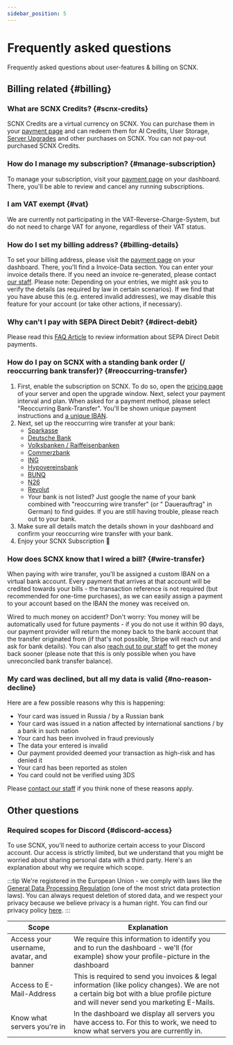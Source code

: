 ```yaml
---
sidebar_position: 5
---
```


# Frequently asked questions

Frequently asked questions about user-features & billing on SCNX.

## Billing related {#billing}

### What are SCNX Credits? {#scnx-credits}

SCNX Credits are a virtual currency on SCNX. You can purchase them in
your [payment page](https://scnx.app/user/payments) and can redeem them for AI Credits, User
Storage, [Server Upgrades](./../guilds/plans#upgrade) and other purchases on SCNX. You can not pay-out purchased SCNX
Credits.

### How do I manage my subscription? {#manage-subscription}

To manage your subscription, visit your [payment page](https://scnx.app/user/payments) on your dashboard. There, you'll
be able to review and cancel any running subscriptions.

### I am VAT exempt {#vat}

We are currently not participating in the VAT-Reverse-Charge-System, but do not need to charge VAT for anyone,
regardless of their VAT status.

### How do I set my billing address? {#billing-details}

To set your billing address, please visit the [payment page](https://scnx.app/user/payments) on your dashboard. There,
you'll find a Invoice-Data section. You can enter your invoice details there. If you need an invoice re-generated,
please contact [our staff](https://scnx.app/help).
Please note: Depending on your entries, we might ask you to verify the details (as required by law in certain
scenarios). If we find that you have abuse this (e.g. entered invalid addresses), we may disable this feature for your
account (or take other actions, if necessary).

### Why can't I pay with SEPA Direct Debit? {#direct-debit}

Please read this [FAQ Article](https://faq.scnx.app/sepa-lastschrift/) to review information about SEPA Direct Debit
payments.

### How do I pay on SCNX with a standing bank order (/ reoccurring bank transfer)? {#reoccurring-transfer}

1. First, enable the subscription on SCNX. To do so, open
   the [pricing page](https://scnx.app/glink?page=pricing?showUpgradeModal=true) of your server and open the upgrade
   window. Next, select your payment interval and plan. When asked for a payment method, please select "Reoccurring
   Bank-Transfer". You'll be shown unique payment instructions and [a unique IBAN](#wire-transfer).
2. Next, set up the reoccurring wire transfer at your bank:
   * [Sparkasse](https://www.sparkasse.de/pk/ratgeber/finanzglossar/dauerauftrag.html)
   * [Deutsche Bank](https://www.deutsche-bank.de/pk/shared/trxm/help-de/konten/konten-dauerauftraege.html)
   * [Volksbanken / Raiffeisenbanken](https://www.vr.de/privatkunden/unsere-produkte/was-ist-ein-girokonto/online-banking/dauerauftrag-einrichten-oder-aendern.html)
   * [Commerzbank](https://service.commerzbank.de/wie-richte-ich-einen-dauerauftrag-ein)
   * [ING](https://www.ing.de/hilfe/banking/)
   * [Hypovereinsbank](https://www.hypovereinsbank.de/hvb/kontaktwege/dauerauftrag)
   * [BUNQ](https://together.bunq.com/d/84-schedule-a-payment)
   * [N26](https://support.n26.com/de-de/zahlungen-ueberweisungen-und-abhebungen/lastschriften-und-dauerauftrage/wie-erstelle-und-verwalte-ich-dauerauftrage)
   * [Revolut](https://help.revolut.com/de-LU/help/receiving-payments/sending-money-to-an-external-bank-account/how-to-schedule-recurring-payments/business/)
   * Your bank is not listed? Just google the name of your bank combined with "reoccurring wire transfer" (or "
     Dauerauftrag" in German) to find guides. If you are still having trouble, please reach out to your bank.
3. Make sure all details match the details shown in your dashboard and confirm your reoccurring wire transfer with your
   bank.
4. Enjoy your SCNX Subscription 🚀

### How does SCNX know that I wired a bill? {#wire-transfer}

When paying with wire transfer, you'll be assigned a custom IBAN on a virtual bank account. Every payment that arrives
at that account will be credited towards your bills - the transaction reference is not required (but recommended for
one-time purchases), as we can easily assign a payment to your account based on the IBAN the money was received on.

Wired to much money on accident? Don't worry: You money will be automatically used for future payments - if you do not
use it within 90 days, our payment provider will return the money back to the bank account that the transfer originated
from (if that's not possible, Stripe will reach out and ask for bank details). You can
also [reach out to our staff](https://scnx.app/help) to get the money back sooner (please note that this is only
possible when you have unreconciled bank transfer balance).

### My card was declined, but all my data is valid {#no-reason-decline}

Here are a few possible reasons why this is happening:

* Your card was issued in Russia / by a Russian bank
* Your card was issued in a nation affected by international sanctions / by a bank in such nation
* Your card has been involved in fraud previously
* The data your entered is invalid
* Our payment provided deemed your transaction as high-risk and has denied it
* Your card has been reported as stolen
* You card could not be verified using 3DS

Please [contact our staff](https://scnx.app/help) if you think none of these reasons apply.

## Other questions

### Required scopes for Discord {#discord-access}

To use SCNX, you'll need to authorize certain access to your Discord account. Our access is strictly limited, but we
understand that you might be worried about sharing personal data with a third party. Here's an explanation about why we
require which scope.

:::tip
We're registered in the European Union - we comply with laws like
the [General Data Processing Regulation](https://gdpr-info.eu/) (one of the most strict data protection laws). You can
always request deletion of stored data, and we respect your privacy because we believe privacy is a human right. You can
find our privacy policy [here](https://scootkit.net/privacy).
:::

| Scope                                    | Explanation                                                                                                                                                                          |
|------------------------------------------|--------------------------------------------------------------------------------------------------------------------------------------------------------------------------------------|
| Access your username, avatar, and banner | We require this information to identify you and to run the dashboard - we'll (for example) show your profile-picture in the dashboard                                                |                                                                                                                                                         |
| Access to E-Mail-Address                 | This is required to send you invoices & legal information (like policy changes). We are not a certain big bot with a blue profile picture and will never send you marketing E-Mails. |
| Know what servers you're in              | In the dashboard we display all servers you have access to. For this to work, we need to know what servers you are currently in.                                                     |